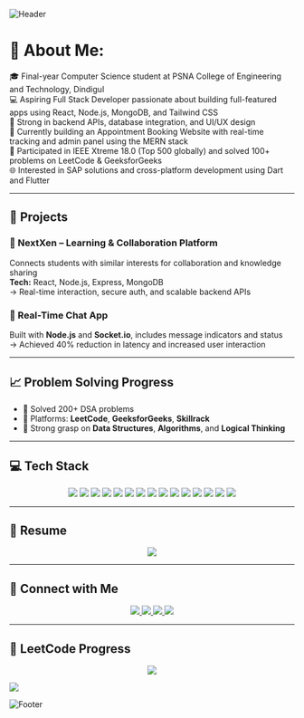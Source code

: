 ![Header](https://capsule-render.vercel.app/api?type=waving&color=gradient&height=200&section=header&text=Hi,%20I'm%20Lara%20Linciya!&fontSize=40&fontColor=ffffff&animation=fadeIn)

# 💫 About Me:
🎓 Final-year Computer Science student at PSNA College of Engineering and Technology, Dindigul<br>
💻 Aspiring Full Stack Developer passionate about building full-featured apps using React, Node.js, MongoDB, and Tailwind CSS<br>
🧩 Strong in backend APIs, database integration, and UI/UX design<br>
🚀 Currently building an Appointment Booking Website with real-time tracking and admin panel using the MERN stack<br>
🏅 Participated in IEEE Xtreme 18.0 (Top 500 globally) and solved 100+ problems on LeetCode & GeeksforGeeks<br>
🌐 Interested in SAP solutions and cross-platform development using Dart and Flutter<br>

---

## 🚀 Projects

### 🔹 NextXen – Learning & Collaboration Platform 
Connects students with similar interests for collaboration and knowledge sharing  
**Tech:** React, Node.js, Express, MongoDB  
→ Real-time interaction, secure auth, and scalable backend APIs

### 🔹 Real-Time Chat App 
Built with **Node.js** and **Socket.io**, includes message indicators and status  
→ Achieved 40% reduction in latency and increased user interaction

---

## 📈 Problem Solving Progress

- 🔹 Solved 200+ DSA problems  
- 🔹 Platforms: **LeetCode**, **GeeksforGeeks**, **Skillrack**  
- 🔹 Strong grasp on **Data Structures**, **Algorithms**, and **Logical Thinking**

---

## 💻 Tech Stack
<p align="center">
  <img src="https://img.shields.io/badge/-React-61DAFB?logo=react&logoColor=white&style=for-the-badge"/>
  <img src="https://img.shields.io/badge/-Node.js-339933?logo=node.js&logoColor=white&style=for-the-badge"/>
  <img src="https://img.shields.io/badge/express.js-%23404d59.svg?style=for-the-badge&logo=express&logoColor=%2361DAFB"/>
  <img src="https://img.shields.io/badge/-MongoDB-47A248?logo=mongodb&logoColor=white&style=for-the-badge"/>
  <img src="https://img.shields.io/badge/-Tailwind%20CSS-38B2AC?logo=tailwind-css&logoColor=white&style=for-the-badge"/>
  <img src="https://img.shields.io/badge/-Python-3776AB?logo=python&logoColor=white&style=for-the-badge"/>
  <img src="https://img.shields.io/badge/-Java-007396?logo=java&logoColor=white&style=for-the-badge"/>
  <img src="https://img.shields.io/badge/-SQL-4479A1?logo=postgresql&logoColor=white&style=for-the-badge"/>
  <img src="https://img.shields.io/badge/html5-%23E34F26.svg?style=for-the-badge&logo=html5&logoColor=white"/>
  <img src="https://img.shields.io/badge/javascript-%23323330.svg?style=for-the-badge&logo=javascript&logoColor=%23F7DF1E"/>
  <img src="https://img.shields.io/badge/css3-%231572B6.svg?style=for-the-badge&logo=css3&logoColor=white"/>
  <img src="https://img.shields.io/badge/power_bi-F2C811?style=for-the-badge&logo=powerbi&logoColor=black"/>
  <img src="https://img.shields.io/badge/git-F05032?style=for-the-badge&logo=git&logoColor=white"/>
  <img src="https://img.shields.io/badge/github-181717?style=for-the-badge&logo=github&logoColor=white"/>
  <img src="https://img.shields.io/badge/VS_Code-007ACC?style=for-the-badge&logo=visual-studio-code&logoColor=white"/>
</p>

---

## 📄 Resume
<p align="center">
  <a href="https://drive.google.com/file/d/1hHmm1kGRM74jr_BMfymmK5uu2f2Enbes/view?usp=drive_link">
    <img src="https://img.shields.io/badge/📄_VIEW%20RESUME-00C853?style=for-the-badge&logo=googledrive&logoColor=white"/>
  </a>
</p>

---

## 🔗 Connect with Me
<p align="center">
  <a href="https://www.linkedin.com/in/laralinciya/">
    <img src="https://img.shields.io/badge/-LINKEDIN-0077B5?style=for-the-badge&logo=linkedin&logoColor=white"/>
  </a>
  <a href="https://leetcode.com/u/Lara_Linciya/">
    <img src="https://img.shields.io/badge/-LEETCODE-FFA116?style=for-the-badge&logo=leetcode&logoColor=black"/>
  </a>
  <a href="https://www.geeksforgeeks.org/user/linciyalara225/">
    <img src="https://img.shields.io/badge/-GFG-14a800?style=for-the-badge&logo=geeksforgeeks&logoColor=white"/>
  </a>
  <a href="https://github.com/LaraLinciya">
    <img src="https://img.shields.io/badge/-GITHUB-181717?style=for-the-badge&logo=github&logoColor=white"/>
  </a>
</p>

---
## 🧩 LeetCode Progress
<p align="center">
  <img src="https://leetcard.jacoblin.cool/Lara_Linciya?ext=contest"/>
</p>

[![](https://visitcount.itsvg.in/api?id=LaraLinciya&icon=0&color=0)](https://visitcount.itsvg.in)

![Footer](https://capsule-render.vercel.app/api?type=waving&color=ff6b6b,f06595&height=160&section=footer&animation=fadeIn&text=Thank%20you%20for%20visiting!&fontColor=ffffff&fontSize=30)

